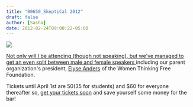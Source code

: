 ```yaml
---
title: "00650_SkeptiCal 2012"
draft: false
author: [Sasha]
date: 2012-02-24T09:00:22-05:00
---
```


<a href="http://www.skepticalcon.org/">![](http://www.morethanmen.org/wp-content/uploads/2012/02/SkeptiCal2012.jpg)

Not only will I be attending (though not speaking), but we've managed to get an even split between male and female [speakers ](http://www.skepticalcon.org/speakers)including our parent organization's president, [Elyse Anders](http://twitter.com/#!/dELYSEious) of the Women Thinking Free Foundation.

Tickets until April 1st are $50 ($35 for students) and $60 for everyone thereafter so, [get your tickets soon](http://www.skepticalcon.org/tickets) and save yourself some money for the bar!